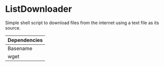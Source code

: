# ListDownloader
Simple shell script to download files from the internet using a text file as its source.
 
Dependencies  |
------------- |
Basename      |
wget          |

 
 
